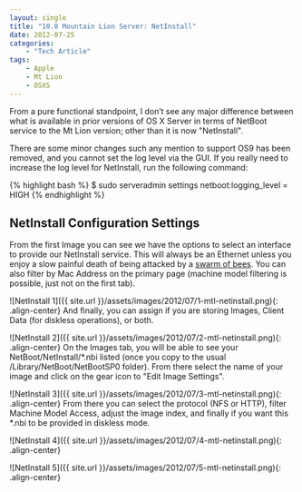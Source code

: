 ```yaml
---
layout: single
title: "10.8 Mountain Lion Server: NetInstall"
date: 2012-07-25
categories:
    - "Tech Article"
tags:
    - Apple
    - Mt Lion
    - OSXS
---
```


From a pure functional standpoint, I don’t see any major difference between what is available in prior versions of OS X Server in terms of NetBoot service to the Mt Lion version; other than it is now "NetInstall".

There are some minor changes such any mention to support OS9 has been removed, and you cannot set the log level via the GUI. If you really need to increase the log level for NetInstall, run the following command:

{% highlight bash %}
$ sudo serveradmin settings netboot:logging_level = HIGH
{% endhighlight %}

NetInstall Configuration Settings
---

From the first Image you can see we have the options to select an interface to provide our NetInstall service. This will always be an Ethernet unless you enjoy a slow painful death of being attacked by a [swarm of bees][HT1865]. You can also filter by Mac Address on the primary page (machine model filtering is possible, just not on the first tab).

[HT1865]: https://web.archive.org/web/20140105015852/http://support.apple.com/kb/HT1865

![NetInstall 1]({{ site.url }}/assets/images/2012/07/1-mtl-netinstall.png){: .align-center}
And finally, you can assign if you are storing Images, Client Data (for diskless operations), or both.

![NetInstall 2]({{ site.url }}/assets/images/2012/07/2-mtl-netinstall.png){: .align-center}
On the Images tab, you will be able to see your NetBoot/NetInstall/*.nbi listed (once you copy to the usual /Library/NetBoot/NetBootSP0 folder). From there select the name of your image and click on the gear icon to "Edit Image Settings".

![NetInstall 3]({{ site.url }}/assets/images/2012/07/3-mtl-netinstall.png){: .align-center}
From there you can select the protocol (NFS or HTTP), filter Machine Model Access, adjust the image index, and finally if you want this *.nbi to be provided in diskless mode.

![NetInstall 4]({{ site.url }}/assets/images/2012/07/4-mtl-netinstall.png){: .align-center}

![NetInstall 5]({{ site.url }}/assets/images/2012/07/5-mtl-netinstall.png){: .align-center}
